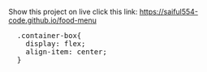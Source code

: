 Show this project on live click this link: https://saiful554-code.github.io/food-menu
<pre>
  .container-box{
    display: flex;
    align-item: center;
  }
</pre>
